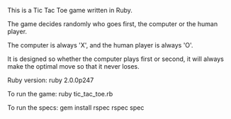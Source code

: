 This is a Tic Tac Toe game written in Ruby.

The game decides randomly who goes first, the computer or the human player.

The computer is always 'X', and the human player is always 'O'.

It is designed so whether the computer plays first or second, it will always
make the optimal move so that it never loses.

Ruby version: ruby 2.0.0p247

To run the game:
ruby tic_tac_toe.rb

To run the specs:
gem install rspec
rspec spec